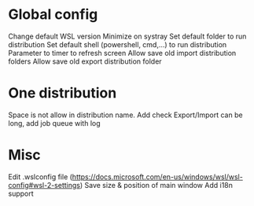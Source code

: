 # Global config

Change default WSL version
Minimize on systray
Set default folder to run distribution
Set default shell (powershell, cmd,...) to run distribution
Parameter to timer to refresh screen
Allow save old import distribution folders
Allow save old export distribution folder

# One distribution

Space is not allow in distribution name. Add check
Export/Import can be long, add  job queue with log

# Misc

Edit <USER>\.wslconfig file (https://docs.microsoft.com/en-us/windows/wsl/wsl-config#wsl-2-settings)
Save size & position of main window
Add i18n support
